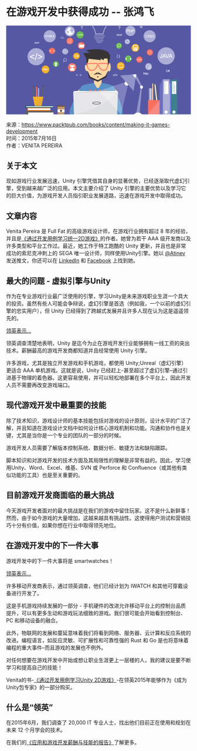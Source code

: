 # 在游戏开发中获得成功 -- 张鸿飞

![01](images/games-development-01.png)

来源：https://www.packtpub.com/books/content/making-it-games-development  
时间：2015年7月16日  
作者：VENITA PEREIRA  

## 关于本文

现如游戏行业发展迅速，Unity 引擎凭借其自身的显著优势，已经逐渐取代虚幻引擎，受到越来越广泛的应用。本文主要介绍了 Unity 引擎的主要优势以及学习它的巨大价值，为游戏开发人员指引职业发展道路，迅速在游戏开发中取得成功。

## 文章内容

Venita Pereira 是 Full Fat 的高级游戏设计师，在游戏行业拥有超过 8 年的经验，并且是[《通过开发用例学习统一2D游戏》](https://www.packtpub.com/game-development/unity-2d-game-development-example-beginner’s-guide-raw)的作者。她曾为若干 AAA 级开发商以及许多类型和平台工作过。最近，她工作于特工跑酷的 Unity 更新，并且也是非常成功的索尼克冲刺上的 SEGA 唯一设计师，同样使用Unity引擎。她以 [@Atinev](https://twitter.com/Atinev) 发送推文，你还可以在 [LinkedIn](https://www.linkedin.com/pub/venita-pereira/3/551/899) 和 [Facebook](https://www.facebook.com/venita.pereira.7) 上找到她。

## 最大的问题 - 虚拟引擎与Unity

作为在专业游戏行业最广泛使用的引擎，学习Unity是未来游戏职业生涯一个具大的投资。虽然有些人可能会争辩说，虚幻引擎是首选（例如我，一个以前的虚幻引擎的忠实用户），但 Unity 已经得到了跨越式发展并且许多人现在认为这是遥遥领先的。

[领英表示...](https://www.packtpub.com/skillup/app-dev-salary-report)

领英调查清楚地表明，Unity 是迄今为止在游戏开发行业能够拥有一线工资的突出技术。薪酬最高的游戏开发商都知道并且经常使用 Unity 引擎。

许多游戏，尤其是独立开发游戏和手机游戏，都使用 Unity;Unreal（虚幻引擎）更适合 AAA 单机游戏。这就是说，Unity 已经赶上-甚至超过了虚幻引擎–通过引进基于物理的着色器。这更容易使用，并可以轻松地部署在多个平台上，因此开发人员不需要再改变游戏端口。

## 现代游戏开发中最重要的技能

除了技术知识，游戏设计师的基本技能包括对游戏的设计原则，设计水平的广泛了解，并且知道在游戏设计文档中如何设计核心游戏机制和功能。沟通和协作也是关键，尤其是当你是一个专业的团队的一部分的时候。

游戏开发人员需要了解版本控制系统、数据分析、敏捷方法和缺陷跟踪。

脚本知识和对游戏开发的技术方面及其局限性的理解是非常有益的。因此，学习使用Unity、Word、Excel、维基、SVN 或 Perforce 和 Confluence（或其他有类似功能的工具）也是至关重要的。

## 目前游戏开发商面临的最大挑战

今天游戏开发者面对的最大挑战是在我们的游戏中留住玩家。这不是什么新鲜事！然而，由于如今游戏的大量增加，这越来越具有挑战性。这使得用户测试和营销技巧十分有价值，如果你想在行业中取得领先地位。

## 在游戏开发中的下一件大事

游戏开发中的下一件大事将是 smartwatches！

[领英表示...](https://www.packtpub.com/skillup/app-dev-salary-report)

许多移动开发商表示，通过领英调查，他们已经计划为 IWATCH 和其他可穿戴设备进行开发了。

这是手机游戏持续发展的一部分 - 手机硬件的改进允许移动平台上的控制台品质提升，可以有更多生动和游戏玩法细致的游戏。我们很可能会开始看到控制台、PC 和移动设备的融合。

此外，物联网的发展和蔓延意味着我们将看到网络、服务器、云计算和反应系统的改进。编程语言，如反应灵敏、可扩展性和可靠性强的 Rust 和 Go 是也将意味着编程的重大事件–而且游戏的发展也不例外。

对任何想要在游戏开发中开始或想让职业生涯更上一层楼的人，我的建议是要不断学习和提高自己的技能！

Venita的书-[《通过开发用例学习Unity 2D游戏》](https://www.packtpub.com/game-development/unity-2d-game-development-example-beginner’s-guide-raw)-在领英2015年能够作为《成为Unity包专家》的一部分购买。
## 什么是“领英”

在2015年6月，我们调查了 20,000 IT 专业人士，找出他们目前正在使用和规划在未来 12 个月学会的技术。

在我们的[《应用和游戏开发薪酬与技能的报告》](https://www.packtpub.com/skillup/app-dev-salary-report)了解更多。

